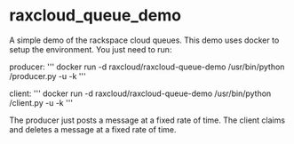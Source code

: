 raxcloud_queue_demo
===================

A simple demo of the rackspace cloud queues. This demo uses docker to setup the environment. You just need to run:

producer:
'''
    docker run -d raxcloud/raxcloud-queue-demo /usr/bin/python <home directory>/producer.py -u <username> -k <apikey>
'''

client:
'''
    docker run -d raxcloud/raxcloud-queue-demo /usr/bin/python <home directory>/client.py -u <username> -k <apikey>
'''

The producer just posts a message at a fixed rate of time. The client claims and deletes a message at a fixed rate of time. 
